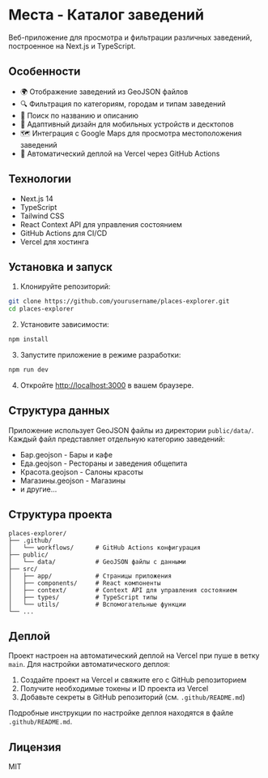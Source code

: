 # Места - Каталог заведений

Веб-приложение для просмотра и фильтрации различных заведений, построенное на Next.js и TypeScript.

## Особенности

- 🌍 Отображение заведений из GeoJSON файлов
- 🔍 Фильтрация по категориям, городам и типам заведений
- 🔎 Поиск по названию и описанию
- 📱 Адаптивный дизайн для мобильных устройств и десктопов
- 🗺️ Интеграция с Google Maps для просмотра местоположения заведений
- 🚀 Автоматический деплой на Vercel через GitHub Actions

## Технологии

- Next.js 14
- TypeScript
- Tailwind CSS
- React Context API для управления состоянием
- GitHub Actions для CI/CD
- Vercel для хостинга

## Установка и запуск

1. Клонируйте репозиторий:
```bash
git clone https://github.com/yourusername/places-explorer.git
cd places-explorer
```

2. Установите зависимости:
```bash
npm install
```

3. Запустите приложение в режиме разработки:
```bash
npm run dev
```

4. Откройте [http://localhost:3000](http://localhost:3000) в вашем браузере.

## Структура данных

Приложение использует GeoJSON файлы из директории `public/data/`. Каждый файл представляет отдельную категорию заведений:

- Бар.geojson - Бары и кафе
- Еда.geojson - Рестораны и заведения общепита
- Красота.geojson - Салоны красоты
- Магазины.geojson - Магазины
- и другие...

## Структура проекта

```
places-explorer/
├── .github/
│   └── workflows/      # GitHub Actions конфигурация
├── public/
│   └── data/           # GeoJSON файлы с данными
├── src/
│   ├── app/            # Страницы приложения
│   ├── components/     # React компоненты
│   ├── context/        # Context API для управления состоянием
│   ├── types/          # TypeScript типы
│   └── utils/          # Вспомогательные функции
└── ...
```

## Деплой

Проект настроен на автоматический деплой на Vercel при пуше в ветку `main`. Для настройки автоматического деплоя:

1. Создайте проект на Vercel и свяжите его с GitHub репозиторием
2. Получите необходимые токены и ID проекта из Vercel
3. Добавьте секреты в GitHub репозиторий (см. `.github/README.md`)

Подробные инструкции по настройке деплоя находятся в файле `.github/README.md`.

## Лицензия

MIT
